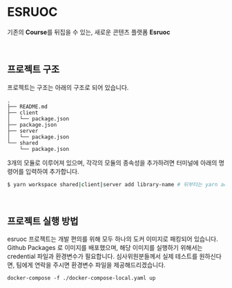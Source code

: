 # ESRUOC
기존의 <b>Course</b>를 뒤집을 수 있는, 새로운 콘텐츠 플랫폼 <b>Esruoc</b>

<br>

## 프로젝트 구조

프로젝트는 구조는 아래의 구조로 되어 있습니다.

```
.
├── README.md
├── client
│   └── package.json
├── package.json
├── server
│   └── package.json
└── shared
    └── package.json
```

3개의 모듈로 이루어져 있으며, 각각의 모듈의 종속성을 추가하려면 터미널에 아래의 명령어를 입력하여 추가합니다.

```bash
$ yarn workspace shared|client|server add library-name # 뒤부터는 yarn add 뒤와 같음
```

<br>

## 프로젝트 실행 방법

esruoc 프로젝트는 개발 편의를 위해 모두 하나의 도커 이미지로 패킹되어 있습니다.
Github Packages 로 이미지를 배포했으며, 해당 이미지를 실행하기 위해서는 credential 파일과 환경변수가 필요합니다.
심사위원분들께서 실제 테스트를 원하신다면, 팀에게 연락을 주시면 환경변수 파일을 제공해드리겠습니다.



```
docker-compose -f ./docker-compose-local.yaml up
```
